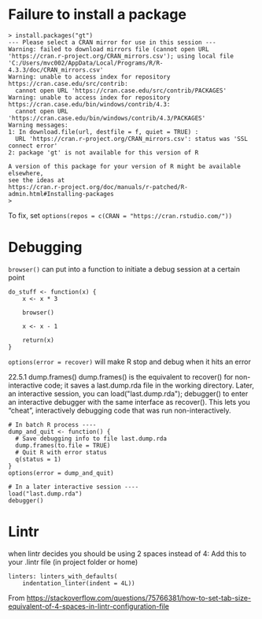# Failure to install a package

```
> install.packages("gt")
--- Please select a CRAN mirror for use in this session ---
Warning: failed to download mirrors file (cannot open URL 'https://cran.r-project.org/CRAN_mirrors.csv'); using local file 'C:/Users/mvc002/AppData/Local/Programs/R/R-4.3.3/doc/CRAN_mirrors.csv'
Warning: unable to access index for repository https://cran.case.edu/src/contrib:
  cannot open URL 'https://cran.case.edu/src/contrib/PACKAGES'
Warning: unable to access index for repository https://cran.case.edu/bin/windows/contrib/4.3:
  cannot open URL 'https://cran.case.edu/bin/windows/contrib/4.3/PACKAGES'
Warning messages:
1: In download.file(url, destfile = f, quiet = TRUE) :
  URL 'https://cran.r-project.org/CRAN_mirrors.csv': status was 'SSL connect error'
2: package 'gt' is not available for this version of R

A version of this package for your version of R might be available elsewhere,
see the ideas at
https://cran.r-project.org/doc/manuals/r-patched/R-admin.html#Installing-packages 
> 
```

To fix, set `options(repos = c(CRAN = "https://cran.rstudio.com/"))`

# Debugging

`browser()` can put into a function to initiate a debug session at a certain point

```{r}
do_stuff <- function(x) {
    x <- x * 3

    browser()

    x <- x - 1

    return(x)
}
```

`options(error = recover)` will make R stop and debug when it hits an error

22.5.1 dump.frames()
dump.frames() is the equivalent to recover() for non-interactive code; it saves a last.dump.rda file in the working directory. Later, an interactive session, you can load("last.dump.rda"); debugger() to enter an interactive debugger with the same interface as recover(). This lets you “cheat”, interactively debugging code that was run non-interactively.

```
# In batch R process ----
dump_and_quit <- function() {
  # Save debugging info to file last.dump.rda
  dump.frames(to.file = TRUE)
  # Quit R with error status
  q(status = 1)
}
options(error = dump_and_quit)

# In a later interactive session ----
load("last.dump.rda")
debugger()
```

# Lintr
when lintr decides you should be using 2 spaces instead of 4:
Add this to your .lintr file (in project folder or home)
```
linters: linters_with_defaults(
    indentation_linter(indent = 4L))
```
From https://stackoverflow.com/questions/75766381/how-to-set-tab-size-equivalent-of-4-spaces-in-lintr-configuration-file

